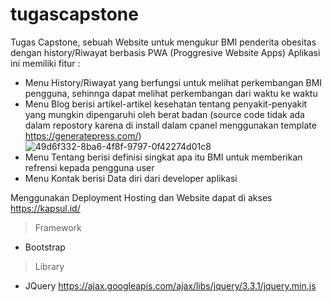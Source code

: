 # tugascapstone
Tugas Capstone,
sebuah Website untuk mengukur BMI penderita obesitas dengan history/Riwayat berbasis PWA (Proggresive Website Apps)
Aplikasi ini memiliki fitur :
  - Menu History/Riwayat yang berfungsi untuk melihat perkembangan BMI pengguna, sehinnga dapat melihat perkembangan dari waktu ke waktu
  - Menu Blog berisi artikel-artikel kesehatan tentang penyakit-penyakit yang mungkin dipengaruhi oleh berat badan (source code tidak ada dalam repostory karena di install dalam cpanel menggunakan template https://generatepress.com/)
![49d6f332-8ba6-4f8f-9797-0f42274d01c8](https://user-images.githubusercontent.com/57336670/147187551-425f2b31-e32c-4454-ba82-c7c85e6a3357.jpg)
  - Menu Tentang berisi definisi singkat apa itu BMI untuk memberikan refrensi kepada pengguna user
  - Menu Kontak berisi Data diri dari developer aplikasi

Menggunakan Deployment Hosting dan Website dapat di akses https://kapsul.id/

> Framework
  - Bootstrap
> Library
  - JQuery https://ajax.googleapis.com/ajax/libs/jquery/3.3.1/jquery.min.js
